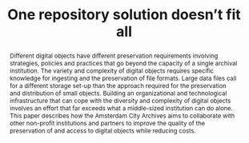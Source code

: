 ---
abstract: Different digital objects have different preservation requirements involving
  strategies, policies and practices that go beyond the capacity of a single archival
  institution. The variety and complexity of digital objects requires specific knowledge
  for ingesting and the preservation of file formats. Large data files call for a
  different storage set-up than the approach required for the preservation and distribution
  of small objects. Building an organizational and technological infrastructure that
  can cope with the diversity and complexity of digital objects involves an effort
  that far exceeds what a middle-sized institution can do alone. This paper describes
  how the Amsterdam City Archives aims to collaborate with other non-profit institutions
  and partners to improve the quality of the preservation of and access to digital
  objects while reducing costs.
creators:
- van Meegen Silva, Ana
date: null
document_url: https://services.phaidra.univie.ac.at/api/object/o:1079696/download
grand_parent: iPRES
institutions: []
keywords: []
landing_page_url: https://phaidra.univie.ac.at/o:1079696
language: eng
layout: publication
license: CC BY 4.0 International
notes_url: null
parent: iPRES 2019
publication_type: paper
size: 162224
slides_url: null
source_name: iPRES
title: 'One repository solution doesn’t fit all '
year: 2019
---